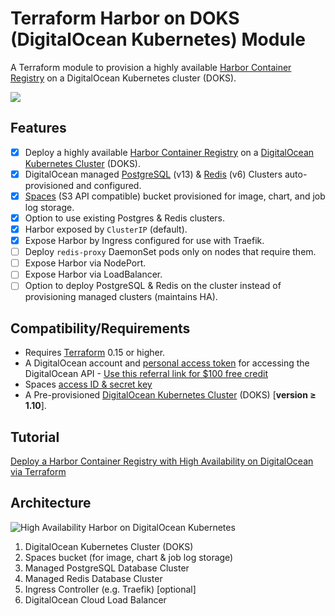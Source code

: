 # Terraform Harbor on DOKS (DigitalOcean Kubernetes) Module
A Terraform module to provision a highly available [Harbor Container Registry](https://goharbor.io/) on a DigitalOcean Kubernetes cluster (DOKS).

![](https://res.cloudinary.com/qunux/image/upload/v1639236111/harbor_portal_login_screenshot_2021-12-11_eymdvp.png)

## Features
* [x] Deploy a highly available [Harbor Container Registry](https://goharbor.io/) on a [DigitalOcean Kubernetes Cluster](https://www.digitalocean.com/products/kubernetes/) (DOKS).
* [x] DigitalOcean managed [PostgreSQL](https://www.digitalocean.com/products/managed-databases-postgresql/) (v13) & [Redis](https://www.digitalocean.com/products/managed-databases-redis/) (v6) Clusters auto-provisioned and configured.
* [x] [Spaces](https://www.digitalocean.com/products/spaces/) (S3 API compatible) bucket provisioned for image, chart, and job log storage.
* [x] Option to use existing Postgres & Redis clusters.
* [x] Harbor exposed by `ClusterIP` (default).
* [x] Expose Harbor by Ingress configured for use with Traefik.
* [ ] Deploy `redis-proxy` DaemonSet pods only on nodes that require them.
* [ ] Expose  Harbor via NodePort.
* [ ] Expose Harbor via LoadBalancer.
* [ ] Option to deploy PostgreSQL & Redis on the cluster instead of provisioning managed clusters (maintains HA).
## Compatibility/Requirements

* Requires [Terraform](https://www.terraform.io/downloads.html) 0.15 or higher.
* A DigitalOcean account and [personal access token](https://docs.digitalocean.com/reference/api/create-personal-access-token/) for accessing the DigitalOcean API - [Use this referral link for $100 free credit](https://m.do.co/c/6b3bf6d79f7d)
* Spaces [access ID & secret key](https://docs.digitalocean.com/products/spaces/how-to/manage-access/#access-keys)
* A Pre-provisioned [DigitalOcean Kubernetes Cluster](https://docs.digitalocean.com/products/kubernetes/) (DOKS) [**version <span>&#8805;</span> 1.10**].

## Tutorial

[Deploy a Harbor Container Registry with High Availability on DigitalOcean via Terraform](https://colinwilson.uk/2021/12/11/deploy-a-harbor-container-registry-with-high-availability-on-digitalocean-via-terraform/)

## Architecture

![High Availability Harbor on DigitalOcean Kubernetes](https://res.cloudinary.com/qunux/image/upload/v1641020223/harbor_doks_architecture_v1.5_qsa44i.svg)

1. DigitalOcean Kubernetes Cluster (DOKS)
2. Spaces bucket (for image, chart & job log storage)
3. Managed PostgreSQL Database Cluster
4. Managed Redis Database Cluster
5. Ingress Controller (e.g. Traefik) [optional]
6. DigitalOcean Cloud Load Balancer